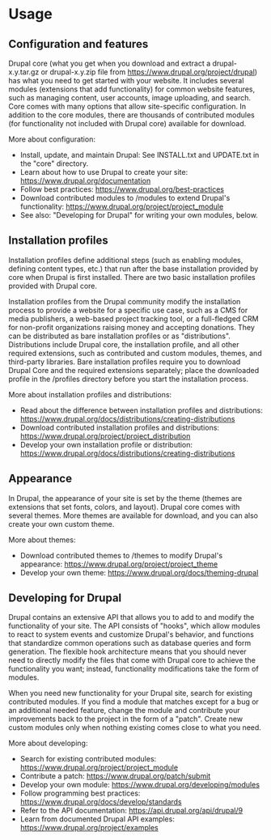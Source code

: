 Usage
===

## Configuration and features

Drupal core (what you get when you download and extract a drupal-x.y.tar.gz or
drupal-x.y.zip file from https://www.drupal.org/project/drupal) has what you
need to get started with your website. It includes several modules (extensions
that add functionality) for common website features, such as managing content,
user accounts, image uploading, and search. Core comes with many options that
allow site-specific configuration. In addition to the core modules, there are
thousands of contributed modules (for functionality not included with Drupal
core) available for download.

More about configuration:
 * Install, update, and maintain Drupal:
   See INSTALL.txt and UPDATE.txt in the "core" directory.
 * Learn about how to use Drupal to create your site:
   https://www.drupal.org/documentation
 * Follow best practices:
   https://www.drupal.org/best-practices
 * Download contributed modules to /modules to extend Drupal's functionality:
   https://www.drupal.org/project/project_module
 * See also: "Developing for Drupal" for writing your own modules, below.


## Installation profiles

Installation profiles define additional steps (such as enabling modules,
defining content types, etc.) that run after the base installation provided
by core when Drupal is first installed. There are two basic installation
profiles provided with Drupal core.

Installation profiles from the Drupal community modify the installation process
to provide a website for a specific use case, such as a CMS for media
publishers, a web-based project tracking tool, or a full-fledged CRM for
non-profit organizations raising money and accepting donations. They can be
distributed as bare installation profiles or as "distributions". Distributions
include Drupal core, the installation profile, and all other required
extensions, such as contributed and custom modules, themes, and third-party
libraries. Bare installation profiles require you to download Drupal Core and
the required extensions separately; place the downloaded profile in the
/profiles directory before you start the installation process.

More about installation profiles and distributions:
 * Read about the difference between installation profiles and distributions:
   https://www.drupal.org/docs/distributions/creating-distributions
 * Download contributed installation profiles and distributions:
   https://www.drupal.org/project/project_distribution
 * Develop your own installation profile or distribution:
   https://www.drupal.org/docs/distributions/creating-distributions

## Appearance

In Drupal, the appearance of your site is set by the theme (themes are
extensions that set fonts, colors, and layout). Drupal core comes with several
themes. More themes are available for download, and you can also create your own
custom theme.

More about themes:
 * Download contributed themes to /themes to modify Drupal's appearance:
   https://www.drupal.org/project/project_theme
 * Develop your own theme:
   https://www.drupal.org/docs/theming-drupal


## Developing for Drupal

Drupal contains an extensive API that allows you to add to and modify the
functionality of your site. The API consists of "hooks", which allow modules to
react to system events and customize Drupal's behavior, and functions that
standardize common operations such as database queries and form generation. The
flexible hook architecture means that you should never need to directly modify
the files that come with Drupal core to achieve the functionality you want;
instead, functionality modifications take the form of modules.

When you need new functionality for your Drupal site, search for existing
contributed modules. If you find a module that matches except for a bug or an
additional needed feature, change the module and contribute your improvements
back to the project in the form of a "patch". Create new custom modules only
when nothing existing comes close to what you need.

More about developing:
 * Search for existing contributed modules:
   https://www.drupal.org/project/project_module
 * Contribute a patch:
   https://www.drupal.org/patch/submit
 * Develop your own module:
   https://www.drupal.org/developing/modules
 * Follow programming best practices:
   https://www.drupal.org/docs/develop/standards
 * Refer to the API documentation:
   https://api.drupal.org/api/drupal/9
 * Learn from documented Drupal API examples:
   https://www.drupal.org/project/examples
